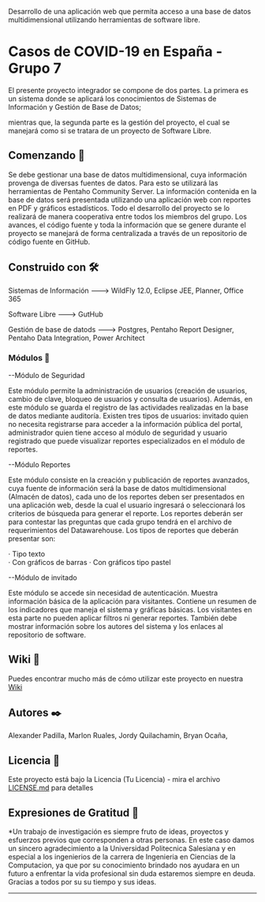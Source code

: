 Desarrollo de una aplicación web que permita acceso a una base de datos multidimensional utilizando herramientas de software libre.
# Casos de COVID-19 en España - Grupo 7

El presente proyecto integrador se compone de dos partes. La primera es un sistema donde se aplicará los conocimientos de Sistemas de Información y Gestión de Base de Datos;

mientras que, la segunda parte es la gestión del proyecto, el cual se manejará como si se tratara de un proyecto de Software Libre.

## Comenzando 🚀

Se debe gestionar una base de datos multidimensional, cuya información provenga de diversas fuentes de datos. Para esto se utilizará las herramientas de Pentaho Community Server. La información contenida en la base de datos será presentada utilizando una aplicación web con reportes en PDF y gráficos estadísticos. Todo el desarrollo del proyecto se lo realizará de manera cooperativa entre todos los miembros del grupo. Los avances, el código fuente y toda la información que se genere durante el proyecto se manejará de forma centralizada a través de un repositorio de código fuente en GitHub.

## Construido con 🛠️

Sistemas de Información ---> WildFly 12.0, Eclipse JEE, Planner, Office 365

Software Libre ---> GutHub

Gestión de base de datods ---> Postgres, Pentaho Report Designer, Pentaho Data Integration, Power Architect

### Módulos 🔧

--Módulo de Seguridad 

Este módulo permite la administración de usuarios (creación de usuarios, cambio de clave, bloqueo de usuarios y consulta de usuarios). Además, en este módulo se guarda el registro de las actividades realizadas en la base de datos mediante auditoría. Existen tres tipos de usuarios: invitado quien no necesita registrarse para acceder a la información pública del portal, administrador quien tiene acceso al módulo de seguridad y usuario registrado que puede visualizar reportes especializados en el módulo de reportes.

--Módulo Reportes 

Este módulo consiste en la creación y publicación de reportes avanzados, cuya fuente de información será la base de datos multidimensional (Almacén de datos), cada uno de los reportes deben ser presentados en una aplicación web, desde la cual el usuario ingresará o seleccionará los criterios de búsqueda para generar el reporte. Los reportes deberán ser para contestar las preguntas que cada grupo tendrá en el archivo de requerimientos del Datawarehouse. Los tipos de reportes que deberán presentar son: 

· Tipo texto  
· Con gráficos de barras 
· Con gráficos tipo pastel 

--Módulo de invitado 

Este módulo se accede sin necesidad de autenticación. Muestra información básica de la aplicación para visitantes. Contiene un resumen de los indicadores que maneja el sistema y gráficas básicas. Los visitantes en esta parte no pueden aplicar filtros ni generar reportes. También debe mostrar información sobre los autores del sistema y los enlaces al repositorio de software.


## Wiki 📖

Puedes encontrar mucho más de cómo utilizar este proyecto en nuestra [Wiki](https://github.com/tu/proyecto/wiki)


## Autores ✒️
Alexander Padilla, 
Marlon Ruales, 
Jordy Quilachamin, 
Bryan Ocaña, 

## Licencia 📄

Este proyecto está bajo la Licencia (Tu Licencia) - mira el archivo [LICENSE.md](LICENSE.md) para detalles

## Expresiones de Gratitud 🎁

*Un trabajo de investigación es siempre fruto de ideas, proyectos y esfuerzos previos que
corresponden a otras personas. En este caso damos un sincero agradecimiento a la Universidad Politecnica Salesiana y en especial a los ingenierios de la carrera de Ingenieria en Ciencias de la Computacion, ya que por su conocimiento brindado nos ayudara en un futuro a enfrentar la vida profesional sin duda estaremos siempre en
deuda. Gracias a todos por su  su tiempo y sus ideas. 


---


